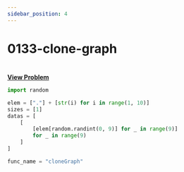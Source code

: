 ```yaml
---
sidebar_position: 4
---
```


# 0133-clone-graph
#
[**View Problem**](https://leetcode.com/problems/clone-graph)

```python 0133-clone-graph
import random

elem = ["."] + [str(i) for i in range(1, 10)]
sizes = [1]
datas = [
    [
        [elem[random.randint(0, 9)] for _ in range(9)]
        for _ in range(9)
    ]
]

func_name = "cloneGraph"
```